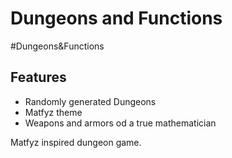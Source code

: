 Dungeons and Functions
=======
#Dungeons&Functions

Features
-------

* Randomly generated Dungeons
* Matfyz theme
* Weapons and armors od a true mathematician

Matfyz inspired dungeon game.